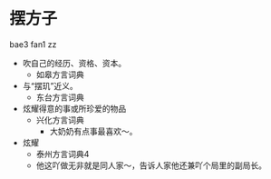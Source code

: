 # 摆方子
bae3 fan1 zz
+ 吹自己的经历、资格、资本。
  * 如皋方言词典
+ 与“摆玑”近义。
  * 东台方言词典
+ 炫耀得意的事或所珍爱的物品
  * 兴化方言词典
    - 大奶奶有点事最喜欢～。
+ 炫耀
  * 泰州方言词典4
  - 他这吖做无非就是同人家～，告诉人家他还兼吖个局里的副局长。
